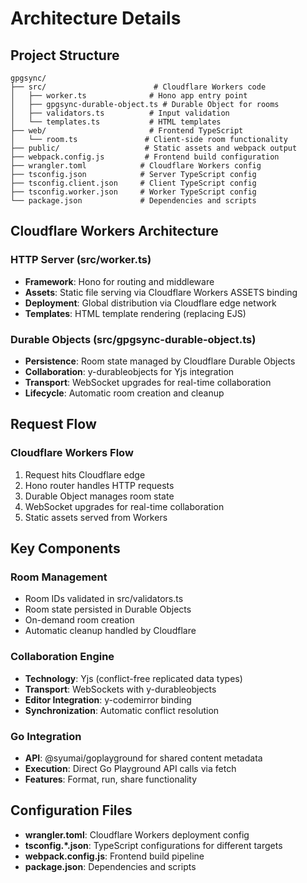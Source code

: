 # Architecture Details

## Project Structure
```
gpgsync/
├── src/                        # Cloudflare Workers code
│   ├── worker.ts              # Hono app entry point  
│   ├── gpgsync-durable-object.ts # Durable Object for rooms
│   ├── validators.ts          # Input validation
│   └── templates.ts           # HTML templates
├── web/                       # Frontend TypeScript
│   └── room.ts               # Client-side room functionality
├── public/                   # Static assets and webpack output
├── webpack.config.js         # Frontend build configuration
├── wrangler.toml            # Cloudflare Workers config
├── tsconfig.json            # Server TypeScript config
├── tsconfig.client.json     # Client TypeScript config
├── tsconfig.worker.json     # Worker TypeScript config
└── package.json             # Dependencies and scripts
```

## Cloudflare Workers Architecture

### HTTP Server (src/worker.ts)
- **Framework**: Hono for routing and middleware
- **Assets**: Static file serving via Cloudflare Workers ASSETS binding
- **Deployment**: Global distribution via Cloudflare edge network
- **Templates**: HTML template rendering (replacing EJS)

### Durable Objects (src/gpgsync-durable-object.ts)
- **Persistence**: Room state managed by Cloudflare Durable Objects
- **Collaboration**: y-durableobjects for Yjs integration
- **Transport**: WebSocket upgrades for real-time collaboration
- **Lifecycle**: Automatic room creation and cleanup

## Request Flow

### Cloudflare Workers Flow
1. Request hits Cloudflare edge
2. Hono router handles HTTP requests
3. Durable Object manages room state
4. WebSocket upgrades for real-time collaboration
5. Static assets served from Workers

## Key Components

### Room Management
- Room IDs validated in src/validators.ts
- Room state persisted in Durable Objects
- On-demand room creation
- Automatic cleanup handled by Cloudflare

### Collaboration Engine
- **Technology**: Yjs (conflict-free replicated data types)
- **Transport**: WebSockets with y-durableobjects
- **Editor Integration**: y-codemirror binding
- **Synchronization**: Automatic conflict resolution

### Go Integration
- **API**: @syumai/goplayground for shared content metadata
- **Execution**: Direct Go Playground API calls via fetch
- **Features**: Format, run, share functionality

## Configuration Files
- **wrangler.toml**: Cloudflare Workers deployment config
- **tsconfig.*.json**: TypeScript configurations for different targets
- **webpack.config.js**: Frontend build pipeline
- **package.json**: Dependencies and scripts